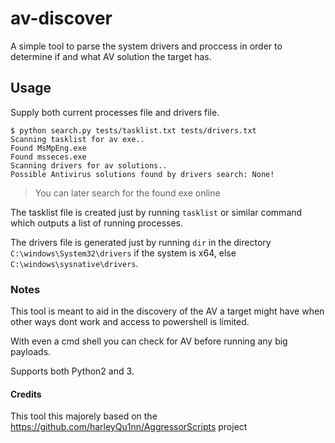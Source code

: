 # av-discover

A simple tool to parse the system drivers and proccess in order to determine if and what AV solution the target has.

## Usage

Supply both current processes file and drivers file.

```shell
$ python search.py tests/tasklist.txt tests/drivers.txt 
Scanning tasklist for av exe..
Found MsMpEng.exe
Found msseces.exe
Scanning drivers for av solutions..
Possible Antivirus solutions found by drivers search: None!
```

> You can later search for the found exe online

The tasklist file is created just by running `tasklist` or similar command which outputs a list of running processes.

The drivers file is generated just by running `dir` in the directory `C:\windows\System32\drivers` if the system is x64, else `C:\windows\sysnative\drivers`.

### Notes

This tool is meant to aid in the discovery of the AV a target might have when other ways dont work and access to powershell is limited.

With even a cmd shell you can check for AV before running any big payloads.

Supports both Python2 and 3.

#### Credits

This tool this majorely based on the https://github.com/harleyQu1nn/AggressorScripts project
